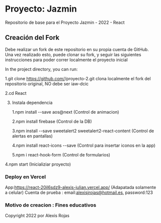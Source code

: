 # Proyecto: Jazmin

Repositorio de base para el Proyecto Jazmin - 2022 - React

## Creación del Fork

Debe realizar un fork de este repositorio en su propia cuenta de GitHub. Una vez realizado esto, puede clonar su fork, y seguir las siguientes instrucciones para poder correr localmente el proyecto inicial

In the project directory, you can run:

1.git clone https://github.com/<UsuarioGitHub>/proyecto-2.git clona localmente el fork del repositorio original, <UsuarioGitHub> NO debe ser iaw-dcic

2.cd React

3. Instala dependencia

   1.npm install --save aos@next (Control de animacion)

   2.npm install firebase (Control de la DB)

   3.npm install --save sweetalert2 sweetalert2-react-content (Control de alertas en pantallas)

   4.npm install react-icons --save (Control para insertar iconos en la app)

   5.npm i react-hook-form (Control de formularios)

4.npm start (Inicializiar proyecto)

### Deploy en Vercel

App:https://react-20il6sdz9-alexis-julian.vercel.app/ (Adapatada solamente a celular)
Cuenta de prueba : email:alexisjrojas@hotmail.es, password:123

### Motivo de creacion : Fines educativos

Copyright 2022 por Alexis Rojas
